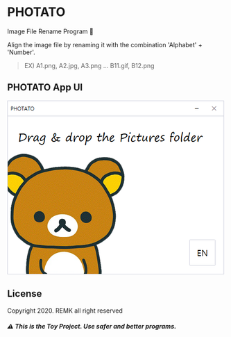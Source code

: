# PHOTATO
Image File Rename Program 📸

Align the image file by renaming it with the combination 'Alphabet' + 'Number'.

> EX) A1.png, A2.jpg, A3.png … B11.gif, B12.png

## PHOTATO App UI
![PHOTATO Program](images/PHOTATO.png)

## License

Copyright 2020. REMK all right reserved

##### ⚠ This is the Toy Project. Use safer and better programs.